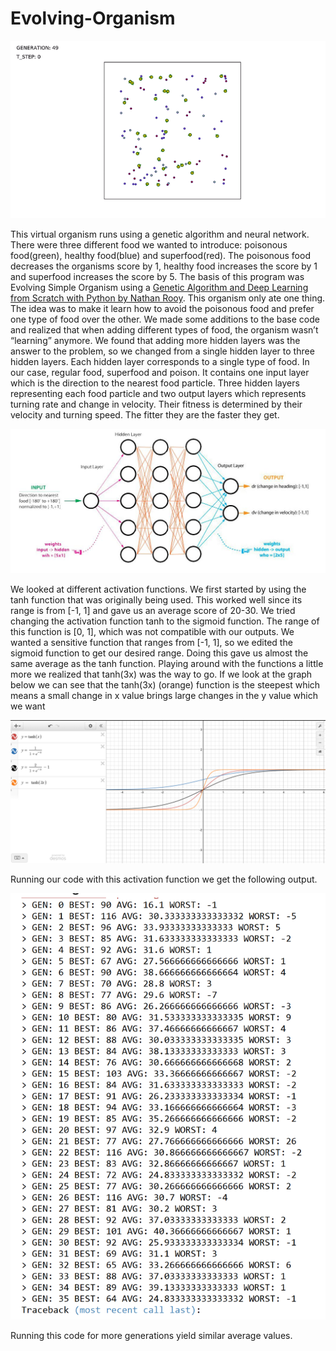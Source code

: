 # Evolving-Organism

![alt text](https://github.com/BinamB/Evolving-Organism/blob/master/sample.gif)

  This virtual organism runs using a genetic algorithm and neural network. There were three different food we wanted to introduce: poisonous food(green), healthy food(blue) and superfood(red). The poisonous food decreases the organisms score by 1, healthy food increases the score by 1 and superfood increases the score by 5.
The basis of this program was Evolving Simple Organism using a [Genetic Algorithm and Deep Learning from Scratch with Python by Nathan Rooy](https://nathanrooy.github.io/posts/2017-11-30/evolving-simple-organisms-using-a-genetic-algorithm-and-deep-learning/). This organism only ate one thing. The idea was to make it learn how to avoid the poisonous food and prefer one type of food over the other. 
We made some additions to the base code and realized that when adding different types of food, the organism wasn’t “learning” anymore. We found that adding more hidden layers was the answer to the problem, so we changed from a single hidden layer to three hidden layers. Each hidden layer corresponds to a single type of food. 
In our case, regular food, superfood and poison. It contains one input layer which is the direction to the nearest food particle. Three hidden layers representing each food particle and two output layers which represents turning rate and change in velocity. Their fitness is determined by their velocity and turning speed. The fitter they are the faster they get. 

![alt text](https://github.com/BinamB/Evolving-Organism/blob/master/Capture.PNG)

We looked at different activation functions. We first started by using the tanh function that was originally being used. This worked well since its range is from [-1, 1] and gave us an average score of 20-30. We tried changing the activation function tanh to the sigmoid function.  The range of this function is [0, 1], which was not compatible with our outputs.
We wanted a sensitive function that ranges from [-1, 1], so we edited the sigmoid function to get our desired range. Doing this gave us almost the same average as the tanh function. Playing around with the functions a little more we realized that tanh(3x) was the way to go. If we look at the graph below we can see that the tanh(3x) (orange) function is the steepest which means a small 
change in x value brings large changes in the y value which we want 

![alt text](https://github.com/BinamB/Evolving-Organism/blob/master/tanh%20vs%20sigmoid%20functions.PNG)

Running our code with this activation function we get the following output. 

![alt text](https://github.com/BinamB/Evolving-Organism/blob/master/fitness.PNG)

Running this code for more generations yield similar average values.





